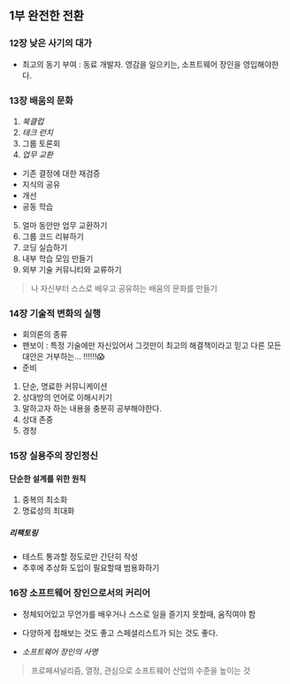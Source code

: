 

## 1부 완전한 전환
  
### 12장 낮은 사기의 대가
- 최고의 동기 부여 : 동료 개발자. 영감을 일으키는, 소프트웨어 장인을 영입해야한다.

### 13장 배움의 문화
1. *북클럽*  
2. *테크 런치*
3. 그룹 토론회
4. *업무 교환*
  - 기존 결정에 대한 재검증
  - 지식의 공유
  - 개선
  - 공동 학습
5. 얼마 동안만 업무 교환하기
6. 그룹 코드 리뷰하기
7. 코딩 실습하기
8. 내부 학습 모임 만들기
9. 외부 기술 커뮤니티와 교류하기

> 나 자신부터 스스로 배우고 공유하는 배움의 문화를 만들기

### 14장 기술적 변화의 실행
- 회의론의 종류
 - 팬보이 : 특정 기술에만 자신있어서 그것만이 최고의 해결책이라고 믿고 다른 모든 대안은 거부하는... !!!!!!😱
- 준비
1) 단순, 명료한 커뮤니케이션
2) 상대방의 언어로 이해시키기
3) 말하고자 하는 내용을 충분히 공부해야한다.
4) 상대 존중
5) 경청


### 15장 실용주의 장인정신
#### 단순한 설계를 위한 원칙
1. 중복의 최소화
2. 명료성의 최대화

##### 리팩토링
- 테스트 통과할 정도로만 간단히 작성
- 추후에 추상화 도입이 필요할때 범용화하기


### 16장 소프트웨어 장인으로서의 커리어
- 정체되어있고 무언가를 배우거나 스스로 일을 즐기지 못할때, 움직여야 함
- 다양하게 접해보는 것도 좋고 스페셜리스트가 되는 것도 좋다.

- *소프트웨어 장인의 사명*
> 프로페셔널리즘, 열정, 관심으로 소프트웨어 산업의 수준을 높이는 것

